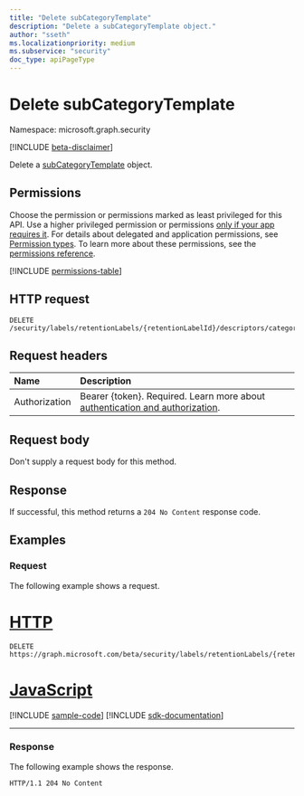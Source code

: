 ```yaml
---
title: "Delete subCategoryTemplate"
description: "Delete a subCategoryTemplate object."
author: "sseth"
ms.localizationpriority: medium
ms.subservice: "security"
doc_type: apiPageType
---
```


# Delete subCategoryTemplate
Namespace: microsoft.graph.security

[!INCLUDE [beta-disclaimer](../../includes/beta-disclaimer.md)]

Delete a [subCategoryTemplate](../resources/security-subcategorytemplate.md) object.

## Permissions
Choose the permission or permissions marked as least privileged for this API. Use a higher privileged permission or permissions [only if your app requires it](/graph/permissions-overview#best-practices-for-using-microsoft-graph-permissions). For details about delegated and application permissions, see [Permission types](/graph/permissions-overview#permission-types). To learn more about these permissions, see the [permissions reference](/graph/permissions-reference).

<!-- { "blockType": "permissions", "name": "security_categorytemplate_delete_subcategories" } -->
[!INCLUDE [permissions-table](../includes/permissions/security-categorytemplate-delete-subcategories-permissions.md)]

## HTTP request

<!-- {
  "blockType": "ignored"
}
-->
``` http
DELETE /security/labels/retentionLabels/{retentionLabelId}/descriptors/categoryTemplate/subCategories/{subCategoryTemplateId}/$ref
```

## Request headers
|Name|Description|
|:---|:---|
|Authorization|Bearer {token}. Required. Learn more about [authentication and authorization](/graph/auth/auth-concepts).|

## Request body
Don't supply a request body for this method.

## Response

If successful, this method returns a `204 No Content` response code.

## Examples

### Request
The following example shows a request.
# [HTTP](#tab/http)
<!-- {
  "blockType": "request",
  "name": "delete_subcategorytemplate"
}
-->
``` http
DELETE https://graph.microsoft.com/beta/security/labels/retentionLabels/{retentionLabelId}/descriptors/categoryTemplate/subCategories/{subCategoryTemplateId}
```

# [JavaScript](#tab/javascript)
[!INCLUDE [sample-code](../includes/snippets/javascript/delete-subcategorytemplate-javascript-snippets.md)]
[!INCLUDE [sdk-documentation](../includes/snippets/snippets-sdk-documentation-link.md)]

---

### Response
The following example shows the response.
>
<!-- {
  "blockType": "response",
  "truncated": true
}
-->
``` http
HTTP/1.1 204 No Content
```

